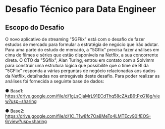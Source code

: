 # Desafio Técnico para Data Engineer

## Escopo do Desafio

O novo aplicativo de streaming "5GFlix" está com o desafio de fazer estudos de mercado para formular a
estratégia de negócio que irão adotar.
Para uma parte do estudo de mercado, a "5Gflix" precisa fazer análises em cima de filmes e séries que
estão disponíveis na Netflix, a sua concorrente direta.
O CTO da "5Gflix", Alan Turing, entrou em contato com a Solvimm para construir uma estrutura lógica
que possibilite que o time de BI da "5GFlix" responda a várias perguntas de negócio relacionadas aos
dados da Netflix, detalhadas nos entregáveis deste desafio.
Para poder realizar as análises foi fornecida a seguinte base de dados:

● Base1:
https://drive.google.com/file/d/1gLsCjaMrL91ECdThq58cZAzB9tPxG18g/view?usp=sharing

● Base2:
https://drive.google.com/file/d/1C_T1w8fc7Oa8MeTo4LMTEcv90IfEOS-6/view?usp=sharing
